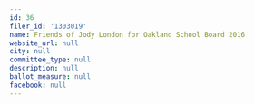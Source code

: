 ```yaml
---
id: 36
filer_id: '1303019'
name: Friends of Jody London for Oakland School Board 2016
website_url: null
city: null
committee_type: null
description: null
ballot_measure: null
facebook: null
---
```

